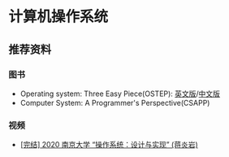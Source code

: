 # 计算机操作系统

## 推荐资料

### 图书

* Operating system: Three Easy Piece(OSTEP): [英文版](http://pages.cs.wisc.edu/~remzi/OSTEP/)/[中文版](http://pages.cs.wisc.edu/~remzi/OSTEP/Chinese/)
* Computer System: A Programmer's Perspective(CSAPP)

### 视频

* [\[完结\] 2020 南京大学 “操作系统：设计与实现” (蒋炎岩)](https://www.bilibili.com/video/BV1N741177F5?p=1)